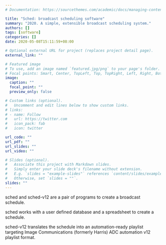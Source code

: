 ```yaml
---
# Documentation: https://sourcethemes.com/academic/docs/managing-content/

title: "Sched: broadcast scheduling software"
summary: "2020. A simple, extensible broadcast scheduling system."
authors: []
tags: [software]
categories: []
date: 2020-05-08T15:11:59+08:00

# Optional external URL for project (replaces project detail page).
external_link: ""

# Featured image
# To use, add an image named `featured.jpg/png` to your page's folder.
# Focal points: Smart, Center, TopLeft, Top, TopRight, Left, Right, BottomLeft, Bottom, BottomRight.
image:
  caption: ""
  focal_point: ""
  preview_only: false

# Custom links (optional).
#   Uncomment and edit lines below to show custom links.
# links:
# - name: Follow
#   url: https://twitter.com
#   icon_pack: fab
#   icon: twitter

url_code: ""
url_pdf: ""
url_slides: ""
url_video: ""

# Slides (optional).
#   Associate this project with Markdown slides.
#   Simply enter your slide deck's filename without extension.
#   E.g. `slides = "example-slides"` references `content/slides/example-slides.md`.
#   Otherwise, set `slides = ""`.
slides: ""
---
```

sched and sched-v12 are a pair of programs to create a broadcast schedule.

sched works with a user defined database and a spreadsheet to create a schedule.

sched-v12 translates the schedule into an automation-ready playlist targeting Image Communications (formerly Harris) ADC automation v12 playlist format.

